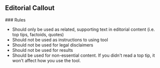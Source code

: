 ## Editorial Callout

### Rules

* Should only be used as related, supporting text in editorial content (i.e. top tips, factoids, quotes)
* Should not be used as instructions to using tool
* Should not be used for legal disclaimers
* Should not be used for results
* Should be used for non-essential content. If you didn't read a top tip, it won't affect how you use the tool.

